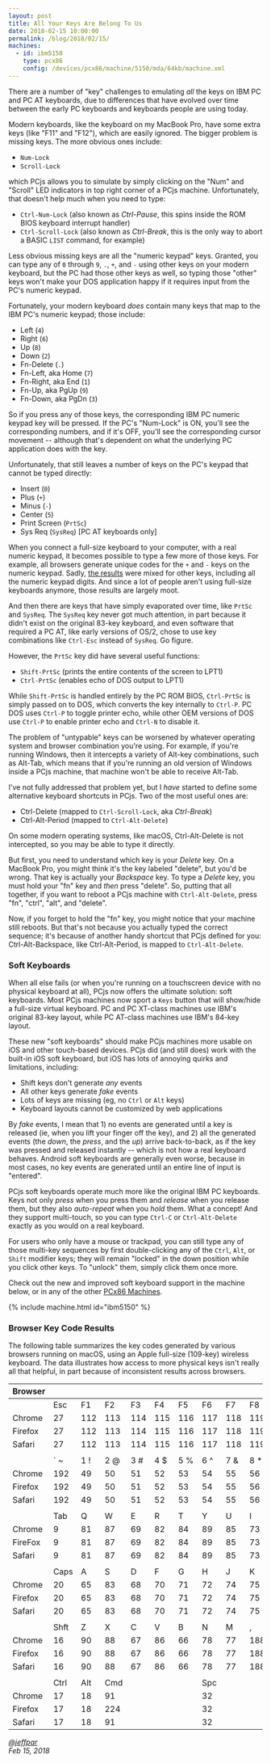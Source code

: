 ```yaml
---
layout: post
title: All Your Keys Are Belong To Us
date: 2018-02-15 10:00:00
permalink: /blog/2018/02/15/
machines:
  - id: ibm5150
    type: pcx86
    config: /devices/pcx86/machine/5150/mda/64kb/machine.xml
---
```


There are a number of "key" challenges to emulating *all* the keys on IBM PC and PC AT keyboards, due to
differences that have evolved over time between the early PC keyboards and keyboards people are using today.

Modern keyboards, like the keyboard on my MacBook Pro, have some extra keys (like "F11" and "F12"), which are easily
ignored.  The bigger problem is missing keys.  The more obvious ones include:

- `Num-Lock`
- `Scroll-Lock`

which PCjs allows you to simulate by simply clicking on the "Num" and "Scroll" LED indicators in top right corner of
a PCjs machine.  Unfortunately, that doesn't help much when you need to type:

- `Ctrl-Num-Lock` (also known as *Ctrl-Pause*, this spins inside the ROM BIOS keyboard interrupt handler)
- `Ctrl-Scroll-Lock` (also known as *Ctrl-Break*, this is the only way to abort a BASIC `LIST` command, for example)

Less obvious missing keys are all the "numeric keypad" keys.  Granted, you can type any of `0` through `9`, `.`, `+`,
and `-` using other keys on your modern keyboard, but the PC had those other keys as well, so typing those "other" keys
won't make your DOS application happy if it requires input from the PC's numeric keypad.

Fortunately, your modern keyboard *does* contain many keys that map to the IBM PC's numeric keypad; those include:

- Left (`4`)
- Right (`6`)
- Up (`8`)
- Down (`2`)
- Fn-Delete (`.`)
- Fn-Left, aka Home (`7`)
- Fn-Right, aka End (`1`)
- Fn-Up, aka PgUp (`9`)
- Fn-Down, aka PgDn (`3`)

So if you press any of those keys, the corresponding IBM PC numeric keypad key will be pressed.  If the PC's "Num-Lock"
is ON, you'll see the corresponding numbers, and if it's OFF, you'll see the corresponding cursor movement -- although
that's dependent on what the underlying PC application does with the key.

Unfortunately, that still leaves a number of keys on the PC's keypad that cannot be typed directly:

- Insert (`0`)
- Plus (`+`)
- Minus (`-`)
- Center (`5`)
- Print Screen (`PrtSc`)
- Sys Req (`SysReq`) [PC AT keyboards only]

When you connect a full-size keyboard to your computer, with a real numeric keypad, it becomes possible to type a few
more of those keys.  For example, all browsers generate unique codes for the `+` and `-` keys on the numeric keypad.
Sadly, [the results](#browser-key-code-results) were mixed for other keys, including all the numeric keypad digits.
And since a lot of people aren't using full-size keyboards anymore, those results are largely moot.

And then there are keys that have simply evaporated over time, like `PrtSc` and `SysReq`.  The `SysReq` key never
got much attention, in part because it didn't exist on the original 83-key keyboard, and even software that required a
PC AT, like early versions of OS/2, chose to use key combinations like `Ctrl-Esc` instead of `SysReq`.  Go figure.

However, the `PrtSc` key did have several useful functions:

- `Shift-PrtSc` (prints the entire contents of the screen to LPT1)
- `Ctrl-PrtSc` (enables echo of DOS output to LPT1)

While `Shift-PrtSc` is handled entirely by the PC ROM BIOS, `Ctrl-PrtSc` is simply passed on to DOS, which converts
the key internally to `Ctrl-P`.  PC DOS uses `Ctrl-P` to toggle printer echo, while other OEM versions of DOS
use `Ctrl-P` to enable printer echo and `Ctrl-N` to disable it.

The problem of "untypable" keys can be worsened by whatever operating system and browser combination you're using.  For
example, if you're running Windows, then it intercepts a variety of Alt-key combinations, such as Alt-Tab, which means
that if you're running an old version of Windows inside a PCjs machine, that machine won't be able to receive Alt-Tab.

I've not fully addressed that problem yet, but I *have* started to define some alternative keyboard shortcuts in PCjs.
Two of the most useful ones are:

- Ctrl-Delete (mapped to `Ctrl-Scroll-Lock`, aka *Ctrl-Break*)
- Ctrl-Alt-Period (mapped to `Ctrl-Alt-Delete`)

On some modern operating systems, like macOS, Ctrl-Alt-Delete is not intercepted, so you may be able to type it directly.

But first, you need to understand which key is your *Delete* key.  On a MacBook Pro, you might think it's the key labeled
"delete", but you'd be wrong.  That key is actually your *Backspace* key.  To type a *Delete* key, you must hold your
"fn" key and *then* press "delete".  So, putting that all together, if you want to reboot a PCjs machine with `Ctrl-Alt-Delete`,
press "fn", "ctrl", "alt", and "delete".

Now, if you forget to hold the "fn" key, you might notice that your machine still reboots.  But that's not because you
actually typed the correct sequence; it's because of another handy shortcut that PCjs defined for you: Ctrl-Alt-Backspace,
like Ctrl-Alt-Period, is mapped to `Ctrl-Alt-Delete`.

### Soft Keyboards

When all else fails (or when you're running on a touchscreen device with no physical keyboard at all), PCjs now offers
the ultimate solution: soft keyboards.  Most PCjs machines now sport a `Keys` button that will show/hide a full-size
virtual keyboard.  PC and PC XT-class machines use IBM's original 83-key layout, while PC AT-class machines use IBM's
84-key layout.

These new "soft keyboards" should make PCjs machines more usable on iOS and other touch-based devices.  PCjs did (and still
does) work with the built-in iOS soft keyboard, but iOS has lots of annoying quirks and limitations, including:

- Shift keys don't generate *any* events
- All other keys generate *fake* events
- Lots of keys are missing (eg, no `Ctrl` or `Alt` keys)
- Keyboard layouts cannot be customized by web applications

By *fake* events, I mean that 1) no events are generated until a key is released (ie, when you lift your finger off the key),
and 2) all the generated events (the *down*, the *press*, and the *up*) arrive back-to-back, as if the key was pressed
and released instantly -- which is not how a real keyboard behaves.  Android soft keyboards are generally even worse, because
in most cases, no key events are generated until an entire line of input is "entered".

PCjs soft keyboards operate much more like the original IBM PC keyboards.  Keys not only *press* when you press them and
*release* when you release them, but they also *auto-repeat* when you *hold* them.  What a concept!  And they support multi-touch,
so you can type `Ctrl-C` or `Ctrl-Alt-Delete` exactly as you would on a real keyboard.

For users who only have a mouse or trackpad, you can still type any of those multi-key sequences by first double-clicking
any of the `Ctrl`, `Alt`, or `Shift` modifier keys; they will remain "locked" in the down position while you click other keys.
To "unlock" them, simply click them once more.

Check out the new and improved soft keyboard support in the machine below, or in any of the other
[PCx86 Machines](/devices/pcx86/machine/).

{% include machine.html id="ibm5150" %}

### Browser Key Code Results

The following table summarizes the key codes generated by various browsers running on macOS, using an Apple full-size
(109-key) wireless keyboard.  The data illustrates how access to more physical keys isn't really all that helpful, in part
because of inconsistent results across browsers.

|Browser |      |      |      |      |      |      |      |      |      |      |      |      |      |        |      |      |       |      |      |      |       |
|:-------|:---- |:---- |:---- |:---- |:---- |:---- |:---- |:---- |:---- |:---- |:---- |:---- |:---- |:------ |:---- |:---- |:------|:---- |:---- |:---- |:----- |
|        | Esc  | F1   | F2   | F3   | F4   | F5   | F6   | F7   | F8   | F9   | F10  | F11  | F12  | F13    | F14  | F15  | F16   | Vol- | Vol+ | Mute | Eject |
|Chrome  | 27   | 112  | 113  | 114  | 115  | 116  | 117  | 118  | 119  | 120  | 121  | 122  | 123  | 124    |      |      | 127   |      |      |      |       |
|Firefox | 27   | 112  | 113  | 114  | 115  | 116  | 117  | 118  | 119  | 120  | 121  | 122  | 123  | 44     |      |      | 127   |      |      |      |       |
|Safari  | 27   | 112  | 113  | 114  | 115  | 116  | 117  | 118  | 119  | 120  | 121  | 122  | 123  | 124    |      |      | 127   |      |      |      |       |
|        |      |      |      |      |      |      |      |      |      |      |      |      |      |        |      |      |       |      |      |      |       |
|        | ` ~  | 1 !  | 2 @  | 3 #  | 4 $  | 5 %  | 6 ^  | 7 &  | 8 *  | 9 (  | 0 )  | - _  | = +  | Del    | Help | Home | PgUp  | Clr  |  =   |  /   |  *    |
|Chrome  | 192  | 49   | 50   | 51   | 52   | 53   | 54   | 55   | 56   | 57   | 48   | 189  | 187  | 8      |      | 36   | 33    | 12   | 187  | 111  | 106   |
|Firefox | 192  | 49   | 50   | 51   | 52   | 53   | 54   | 55   | 56   | 57   | 48   | 173  | 61   | 8      |      | 36   | 33    | 12   | 61   | 111  | 106   |
|Safari  | 192  | 49   | 50   | 51   | 52   | 53   | 54   | 55   | 56   | 57   | 48   | 189  | 187  | 8      | 45   | 36   | 33    | 12   | 187  | 111  | 106   |
|        |      |      |      |      |      |      |      |      |      |      |      |      |      |        |      |      |       |      |      |      |       |
|        | Tab  |  Q   |  W   |  E   |  R   |  T   |  Y   |  U   |  I   |  O   |  P   |  [   |  ]   |  \     | Del  | End  | PgDn  |**7** |**8** |**9** |  -    |
|Chrome  | 9    | 81   | 87   | 69   | 82   | 84   | 89   | 85   | 73   | 79   | 80   | 219  | 221  | 220    | 46   | 35   | 34    | 55   | 56   | 57   | 109   |
|FireFox | 9    | 81   | 87   | 69   | 82   | 84   | 89   | 85   | 73   | 79   | 80   | 219  | 221  | 220    | 46   | 35   | 34    | 103  | 104  | 105  | 109   |
|Safari  | 9    | 81   | 87   | 69   | 82   | 84   | 89   | 85   | 73   | 79   | 80   | 219  | 221  | 220    | 46   | 35   | 34    | 103  | 104  | 105  | 109   |
|        |      |      |      |      |      |      |      |      |      |      |      |      |      |        |      |      |       |      |      |      |       |
|        | Caps |  A   |  S   |  D   |  F   |  G   |  H   |  J   |  K   |  L   |  ;   |  '   |      | Enter  |      |      |       |**4** |**5** |**6** |  +    |
|Chrome  | 20   | 65   | 83   | 68   | 70   | 71   | 72   | 74   | 75   | 76   | 186  | 222  |      | 13     |      |      |       | 52   | 53   | 54   | 107   |
|Firefox | 20   | 65   | 83   | 68   | 70   | 71   | 72   | 74   | 75   | 76   | 59   | 222  |      | 13     |      |      |       | 100  | 101  | 102  | 107   |
|Safari  | 20   | 65   | 83   | 68   | 70   | 71   | 72   | 74   | 75   | 76   | 186  | 222  |      | 13     |      |      |       | 100  | 101  | 102  | 107   |
|        |      |      |      |      |      |      |      |      |      |      |      |      |      |        |      |      |       |      |      |      |       |
|        | Shft |  Z   |  X   |  C   |  V   |  B   |  N   |  M   |  ,   |  .   |  /   |      |      | Shft   |      | Up   |       |**1** |**2** |**3** |       |
|Chrome  | 16   | 90   | 88   | 67   | 86   | 66   | 78   | 77   | 188  | 190  | 191  |      |      | 16     |      | 38   |       | 49   | 50   | 51   |       |
|Firefox | 16   | 90   | 88   | 67   | 86   | 66   | 78   | 77   | 188  | 190  | 191  |      |      | 16     |      | 38   |       | 97   | 98   | 99   |       |
|Safari  | 16   | 90   | 88   | 67   | 86   | 66   | 78   | 77   | 188  | 190  | 191  |      |      | 16     |      | 38   |       | 97   | 98   | 99   |       |
|        |      |      |      |      |      |      |      |      |      |      |      |      |      |        |      |      |       |      |      |      |       |
|        | Ctrl | Alt  | Cmd  |      |      |      | Spc  |      |      |      |      | Cmd  | Alt  | Ctrl   | Left | Down | Right |**0** |      |  .   | Enter |
|Chrome  | 17   | 18   | 91   |      |      |      | 32   |      |      |      |      | 93   | 18   | 17     | 37   | 40   | 39    | 48   |      | 110  | 13    |
|Firefox | 17   | 18   | 224  |      |      |      | 32   |      |      |      |      | 224  | 18   | 17     | 37   | 40   | 39    | 96   |      | 110  | 13    |
|Safari  | 17   | 18   | 91   |      |      |      | 32   |      |      |      |      | 93   | 18   | 17     | 37   | 40   | 39    | 96   |      | 110  | 13    |


*[@jeffpar](http://jeffpar.com)*  
*Feb 15, 2018*
